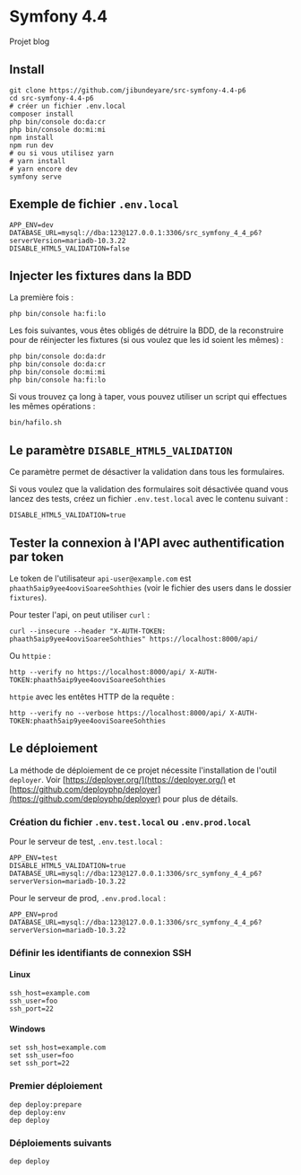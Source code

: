 # Symfony 4.4

Projet blog

## Install

    git clone https://github.com/jibundeyare/src-symfony-4.4-p6
    cd src-symfony-4.4-p6
    # créer un fichier .env.local
    composer install
    php bin/console do:da:cr
    php bin/console do:mi:mi
    npm install
    npm run dev
    # ou si vous utilisez yarn
    # yarn install
    # yarn encore dev
    symfony serve

## Exemple de fichier `.env.local`

    APP_ENV=dev
    DATABASE_URL=mysql://dba:123@127.0.0.1:3306/src_symfony_4_4_p6?serverVersion=mariadb-10.3.22
    DISABLE_HTML5_VALIDATION=false

## Injecter les fixtures dans la BDD

La première fois :

    php bin/console ha:fi:lo

Les fois suivantes, vous êtes obligés de détruire la BDD, de la reconstruire pour de réinjecter les fixtures (si ous voulez que les id soient les mêmes) :

    php bin/console do:da:dr
    php bin/console do:da:cr
    php bin/console do:mi:mi
    php bin/console ha:fi:lo

Si vous trouvez ça long à taper, vous pouvez utiliser un script qui effectues les mêmes opérations :

    bin/hafilo.sh

## Le paramètre `DISABLE_HTML5_VALIDATION`

Ce paramètre permet de désactiver la validation dans tous les formulaires.

Si vous voulez que la validation des formulaires soit désactivée quand vous lancez des tests, créez un fichier `.env.test.local` avec le contenu suivant :

    DISABLE_HTML5_VALIDATION=true

## Tester la connexion à l'API avec authentification par token

Le token de l'utilisateur `api-user@example.com` est `phaath5aip9yee4ooviSoareeSohthies` (voir le fichier des users dans le dossier `fixtures`).

Pour tester l'api, on peut utiliser `curl` :

    curl --insecure --header "X-AUTH-TOKEN: phaath5aip9yee4ooviSoareeSohthies" https://localhost:8000/api/

Ou `httpie` :

    http --verify no https://localhost:8000/api/ X-AUTH-TOKEN:phaath5aip9yee4ooviSoareeSohthies

`httpie` avec les entêtes HTTP de la requête :

    http --verify no --verbose https://localhost:8000/api/ X-AUTH-TOKEN:phaath5aip9yee4ooviSoareeSohthies

## Le déploiement

La méthode de déploiement de ce projet nécessite l'installation de l'outil `deployer`.
Voir [https://deployer.org/](https://deployer.org/) et [https://github.com/deployphp/deployer](https://github.com/deployphp/deployer) pour plus de détails.

### Création du fichier `.env.test.local` ou `.env.prod.local`

Pour le serveur de test, `.env.test.local` :

    APP_ENV=test
    DISABLE_HTML5_VALIDATION=true
    DATABASE_URL=mysql://dba:123@127.0.0.1:3306/src_symfony_4_4_p6?serverVersion=mariadb-10.3.22

Pour le serveur de prod, `.env.prod.local` :

    APP_ENV=prod
    DATABASE_URL=mysql://dba:123@127.0.0.1:3306/src_symfony_4_4_p6?serverVersion=mariadb-10.3.22

### Définir les identifiants de connexion SSH

#### Linux

    ssh_host=example.com
    ssh_user=foo
    ssh_port=22

#### Windows

    set ssh_host=example.com
    set ssh_user=foo
    set ssh_port=22

### Premier déploiement

    dep deploy:prepare
    dep deploy:env
    dep deploy

### Déploiements suivants

    dep deploy

